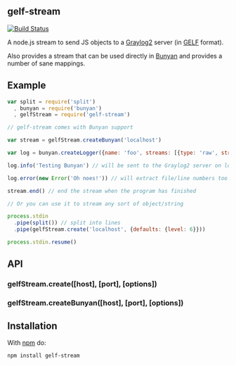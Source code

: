 gelf-stream
-----------

[![Build Status](https://secure.travis-ci.org/mhart/gelf-stream.png?branch=master)](http://travis-ci.org/mhart/gelf-stream)

A node.js stream to send JS objects to a
[Graylog2](http://graylog2.org/) server (in
[GELF](http://www.graylog2.org/about/gelf) format).

Also provides a stream that can be used directly in
[Bunyan](https://github.com/trentm/node-bunyan) and provides
a number of sane mappings.

Example
-------

```javascript
var split = require('split')
  , bunyan = require('bunyan')
  , gelfStream = require('gelf-stream')

// gelf-stream comes with Bunyan support

var stream = gelfStream.createBunyan('localhost')

var log = bunyan.createLogger({name: 'foo', streams: [{type: 'raw', stream: stream}]})

log.info('Testing Bunyan') // will be sent to the Graylog2 server on localhost

log.error(new Error('Oh noes!')) // will extract file/line numbers too

stream.end() // end the stream when the program has finished

// Or you can use it to stream any sort of object/string

process.stdin
  .pipe(split()) // split into lines
  .pipe(gelfStream.create('localhost', {defaults: {level: 6}}))

process.stdin.resume()
```

API
---

### gelfStream.create([host], [port], [options])

### gelfStream.createBunyan([host], [port], [options])


Installation
------------

With [npm](http://npmjs.org/) do:

```
npm install gelf-stream
```

